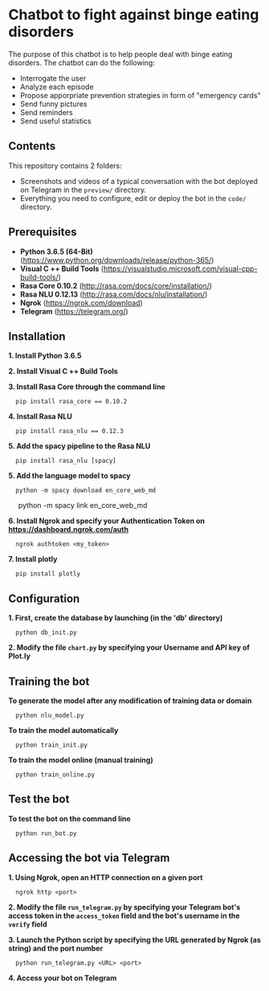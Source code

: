Chatbot to fight against binge eating disorders
=============

The purpose of this chatbot is to help people deal with binge eating disorders. 
The chatbot can do the following:

- Interrogate the user
- Analyze each episode
- Propose apporpriate prevention strategies in form of "emergency cards"
- Send funny pictures
- Send reminders
- Send useful statistics

Contents
-------

This repository contains 2 folders:

- Screenshots and videos of a typical conversation with the bot deployed on Telegram in the `preview/` directory.
- Everything you need to configure, edit or deploy the bot in the `code/` directory.


Prerequisites
---------

- **Python 3.6.5 (64-Bit)** (https://www.python.org/downloads/release/python-365/)
- **Visual C ++ Build Tools** (https://visualstudio.microsoft.com/visual-cpp-build-tools/)
- **Rasa Core 0.10.2** (http://rasa.com/docs/core/installation/)
- **Rasa NLU 0.12.13** (http://rasa.com/docs/nlu/installation/)
- **Ngrok** (https://ngrok.com/download)
- **Telegram** (https://telegram.org/)

Installation
------------

**1. Install Python 3.6.5**

**2. Install Visual C ++ Build Tools**

**3. Install Rasa Core through the command line**

      pip install rasa_core == 0.10.2

**4. Install Rasa NLU**

      pip install rasa_nlu == 0.12.3

**5. Add the spacy pipeline to the Rasa NLU**

      pip install rasa_nlu [spacy]

**5. Add the language model to spacy**

      python -m spacy download en_core_web_md

      python -m spacy link en_core_web_md

**6. Install Ngrok and specify your Authentication Token on https://dashboard.ngrok.com/auth**

      ngrok authtoken <my_token>

**7. Install plotly**

      pip install plotly


Configuration
------------

**1. First, create the database by launching (in the 'db' directory)**

      python db_init.py

**2. Modify the file `chart.py` by specifying your Username and API key of Plot.ly**


Training the bot
---------

**To generate the model after any modification of training data or domain**

      python nlu_model.py

**To train the model automatically**

      python train_init.py

**To train the model online (manual training)**

      python train_online.py


Test the bot
---------

**To test the bot on the command line**

      python run_bot.py

Accessing the bot via Telegram
------------

**1. Using Ngrok, open an HTTP connection on a given port**

      ngrok http <port>
    
**2. Modify the file `run_telegram.py` by specifying your Telegram bot's access token in the `access_token` field and the bot's username in the `verify` field**    

**3. Launch the Python script by specifying the URL generated by Ngrok (as string) and the port number**

      python run_telegram.py <URL> <port>

**4. Access your bot on Telegram**
